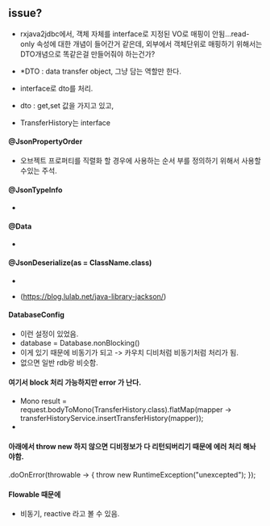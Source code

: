 
## issue?
- rxjava2jdbc에서, 객체 자체를 interface로 지정된 VO로 매핑이 안됨...read-only 속성에 대한 개념이 들어간거 같은데,
외부에서 객체단위로 매핑하기 위해서는 DTO개념으로 똑같은걸 만들어줘야 하는건가?

- *DTO : data transfer object, 그냥 담는 역할만 한다.  
- interface로 dto를 처리.
- dto : get,set 값을 가지고 있고, 
- TransferHistory는 interface 

#### @JsonPropertyOrder
- 오브젝트 프로퍼티를 직렬화 할 경우에 사용하는 순서 부를 정의하기 위해서 사용할 수있는 주석.

#### @JsonTypeInfo
- 

#### @Data
- 

#### @JsonDeserialize(as = ClassName.class)
- 

- (https://blog.lulab.net/java-library-jackson/)

#### DatabaseConfig 
- 이런 설정이 있었음.
- database = Database.nonBlocking()
- 이게 있기 때문에 비동기가 되고 -> 카우치 디비처럼 비동기처럼 처리가 됨.
- 없으면 일반 rdb랑 비슷함.

#### 여기서 block 처리 가능하지만 error 가 난다. 
- Mono<Integer> result = request.bodyToMono(TransferHistory.class).flatMap(mapper -> transferHistoryService.insertTransferHistory(mapper));
- 

#### 아래에서 throw new 하지 않으면 디비정보가 다 리턴되버리기 때문에 에러 처리 해놔야함.
.doOnError(throwable -> {
          throw new RuntimeException("unexcepted");
      });
    
#### Flowable 때문에 
- 비동기, reactive 라고 볼 수 있음.

    
